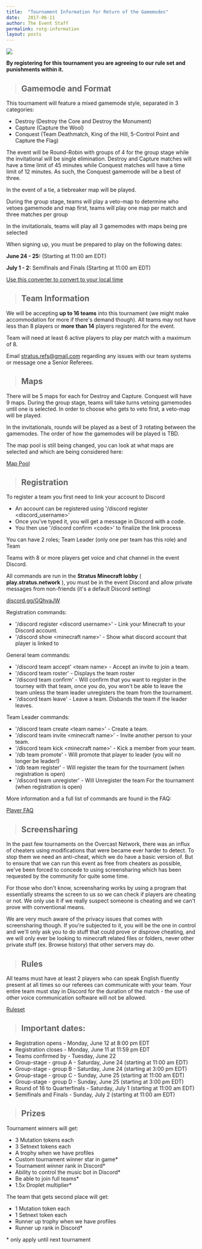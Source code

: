 ```yaml
---
title:  "Tournament Information for Return of the Gamemodes"
date:   2017-06-11
author: The Event Staff
permalink: rotg-information
layout: posts
---
```

![](https://imgur.com/wF2Fmkh.png)

**By registering for this tournament you are agreeing to our rule set and punishments within it.**

> ## Gamemode and Format

This tournament will feature a mixed gamemode style, separated in 3 categories:

- Destroy (Destroy the Core and Destroy the Monument)
- Capture (Capture the Wool)
- Conquest (Team Deathmatch, King of the Hill, 5-Control Point and Capture the Flag)

The event will be Round-Robin with groups of 4 for the group stage while the invitational will be single elimination. Destroy and Capture matches will have a time limit of 45 minutes while Conquest matches will have a time limit of 12 minutes. As such, the Conquest gamemode will be a best of three.

In the event of a tie, a tiebreaker map will be played.

During the group stage, teams will play a veto-map to determine who vetoes gamemode and map first, teams will play one map per match and three matches per group

In the invitationals, teams will play all 3 gamemodes with maps being pre selected

When signing up, you must be prepared to play on the following dates:

**June 24 - 25:**  (Starting at 11:00 am EDT)

**July 1 - 2:** Semifinals and Finals (Starting at 11:00 am EDT)

[Use this converter to convert to your local time](http://www.thetimezoneconverter.com/?t=11:00%20am&amp;tz=EDT%20(Eastern%20Daylight%20Time)&amp;)

> ## Team Information

We will be accepting **up to 16 teams** into this tournament (we might make accommodation for more if there&#39;s demand though). All teams may not have less than 8 players or **more than 14** players registered for the event.

Team will need at least 6 active players to play per match with a maximum of 8.

Email stratus.refs@gmail.com regarding any issues with our team systems or message one a Senior Referees.

> ## Maps

There will be 5 maps for each for Destroy and Capture. Conquest will have 9 maps. During the group stage, teams will take turns vetoing gamemodes until one is selected. In order to choose who gets to veto first, a veto-map will be played.

In the invitationals, rounds will be played as a best of 3 rotating between the gamemodes. The order of how the gamemodes will be played is TBD.

The map pool is still being changed, you can look at what maps are selected and which are being considered here:

[Map Pool](http://stratus.network/rotg-mappool)

> ## Registration

To register a team you first need to link your account to Discord

- An account can be registered using &#39;/discord register &lt;discord\_username&gt;&#39;
- Once you&#39;ve typed it, you will get a message in Discord with a code.
- You then use &#39;/discord confirm &lt;code&gt;&#39; to finalize the link process

You can have 2 roles; Team Leader (only one per team has this role) and Team

Teams with 8 or more players get voice and chat channel in the event Discord.

All commands are run in the **Stratus Minecraft lobby** ( **play.stratus.network** ), you must be in the event Discord and allow private messages from non-friends (it&#39;s a default Discord setting)

[discord.gg/GQhvaJW](https://discord.gg/GQhvaJW) 



Registration commands:

- &#39;/discord register &lt;discord username&gt;&#39; - Link your Minecraft to your Discord account.
- &#39;/discord show &lt;minecraft name&gt;&#39; - Show what discord account that player is linked to

General team commands:

- &#39;/discord team accept&#39; &lt;team name&gt; - Accept an invite to join a team.
- &#39;/discord team roster&#39; - Displays the team roster
- &#39;/discord team confirm&#39; - Will confirm that you want to register in the tourney with that team, once you do, you won't be able to leave the team unless the team leader unregisters the team from the tournament.
- &#39;/discord team leave&#39; - Leave a team. Disbands the team if the leader leaves.

Team Leader commands:

- &#39;/discord team create &lt;team name&gt;&#39; - Create a team.
- &#39;/discord team invite &lt;minecraft name&gt;&#39; - Invite another person to your team.
- &#39;/discord team kick &lt;minecraft name&gt;&#39; - Kick a member from your team.
- &#39;/db team promote&#39;  - Will promote that player to leader (you will no longer be leader!)
- &#39;/db team register&#39; - Will register the team for the tournament (when registration is open)
- &#39;/discord team unregister&#39; - Will Unregister the team For the tournament (when registration is open)

More information and a full list of commands are found in the FAQ:

[Player FAQ](http://stratus.network/playing-tournament-faq)

> ## Screensharing

In the past few tournaments on the Overcast Network, there was an influx of cheaters using modifications that were became ever harder to detect. To stop them we need an anti-cheat, which we do have a basic version of. But to ensure that we can run this event as free from cheaters as possible, we&#39;ve been forced to concede to using screensharing which has been requested by the community for quite some time.

For those who don&#39;t know, screensharing works by using a program that essentially streams the screen to us so we can check if players are cheating or not. We only use it if we really suspect someone is cheating and we can&#39;t prove with conventional means.

We are very much aware of the privacy issues that comes with screensharing though. If you&#39;re subjected to it, you will be the one in control and we&#39;ll only ask you to do stuff that could prove or disprove cheating, and we will only ever be looking to minecraft related files or folders, never other private stuff (ex. Browse history) that other servers may do.

> ## Rules

All teams must have at least 2 players who can speak English fluently present at all times so our referees can communicate with your team. Your entire team must stay in Discord for the duration of the match - the use of other voice communication software will not be allowed.

[Ruleset](http://stratus.network/rotg-ruleset)

> ## Important dates:

- Registration opens - Monday, June 12 at 8:00 pm EDT
- Registration closes - Monday, June 11 at 11:59 pm EDT
- Teams confirmed by - Tuesday, June 22
- Group-stage - group A - Saturday, June 24 (starting at 11:00 am EDT)
- Group-stage - group B - Saturday, June 24 (starting at 3:00 pm EDT)
- Group-stage - group C - Sunday, June 25 (starting at 11:00 am EDT)
- Group-stage - group D - Sunday, June 25 (starting at 3:00 pm EDT)
- Round of 16 to Quarterfinals - Saturday, July 1 (starting at 11:00 am EDT)
- Semifinals and Finals - Sunday, July 2 (starting at 11:00 am EDT)

> ## Prizes

Tournament winners will get:

- 3 Mutation tokens each
- 3 Setnext tokens each
- A trophy when we have profiles
- Custom tournament winner star in game\*
- Tournament winner rank in Discord\*
- Ability to control the music bot in Discord\*
- Be able to join full teams\*
- 1.5x Droplet multiplier\*

The team that gets second place will get:

- 1 Mutation token each
- 1 Setnext token each
- Runner up trophy when we have profiles
- Runner up rank in Discord\*

\*  only apply until next tournament